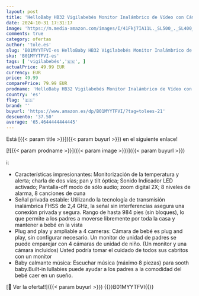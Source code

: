 ```yaml
---
layout: post
title: 'HelloBaby HB32 Vigilabebés Monitor Inalámbrico de Vídeo con Cámara Digital  Vigilancia de la Temperatura de Visión Nocturnay 2 Way Talkback System  HB32   720p  Sólo movimiento'
date: 2024-10-31 17:31:17
image: 'https://m.media-amazon.com/images/I/41Fkj7IA11L._SL500_._SL400_.jpg'
comments: true
category: ofertas
author: 'tole.es'
slug: 'B01MYYTFVI-es HelloBaby HB32 Vigilabebés Monitor Inalámbrico de Vídeo...'
sku: 'B01MYYTFVI-es'
tags: [ 'vigilabebés','🇪🇸', ]
actualPrice: 49.99 EUR
currency: EUR
price: 49.99
comparePrice: 79.99 EUR
prodname: 'HelloBaby HB32 Vigilabebés Monitor Inalámbrico de Vídeo con Cámara Digital  Vigilancia de la Temperatura de Visión Nocturnay 2 Way Talkback System  HB32   720p  Sólo movimiento'
country: 'es'
flag: '🇪🇸'
brand: ''
buyurl: 'https://www.amazon.es/dp/B01MYYTFVI/?tag=tolees-21'
descuento: '37.50'
average: '65.4644444444445'
---
```


Está [{{< param title >}}]({{< param buyurl >}}) en el siguiente enlace!

[![{{< param prodname >}}]({{< param image >}})]({{< param buyurl >}})

ℹ️:

- Características impresionantes: Monitorización de la temperatura y alerta; charla de dos vías; pan y tilt óptica; Sonido Indicador LED activado; Pantalla-off modo de sólo audio; zoom digital 2X; 8 niveles de alarma, 8 canciones de cuna
- Señal privada estable: Utilizando la tecnología de transmisión inalámbrica FHSS de 2,4 GHz, la señal sin interferencias asegura una conexión privada y segura. Rango de hasta 984 pies (sin bloques), lo que permite a los padres a moverse libremente por toda la casa y mantener a bebé en la vista
- Plug and play y ampliable a 4 cameras: Cámara de bebé es plug and play, sin configurar necesario. Un monitor de unidad de padres se puede emparejar con 4 cámaras de unidad de niño. (Un monitor y una cámara incluidos) Usted podría tomar el cuidado de todos sus cabritos con un monitor
- Baby calmante música: Escuchar música (máximo 8 piezas) para sooth baby.Built-in lullabies puede ayudar a los padres a la comodidad del bebé caer en un sueño.

[🛒 Ver la oferta!!]({{< param buyurl >}})
{{<world>}}B01MYYTFVI{{</world>}}
